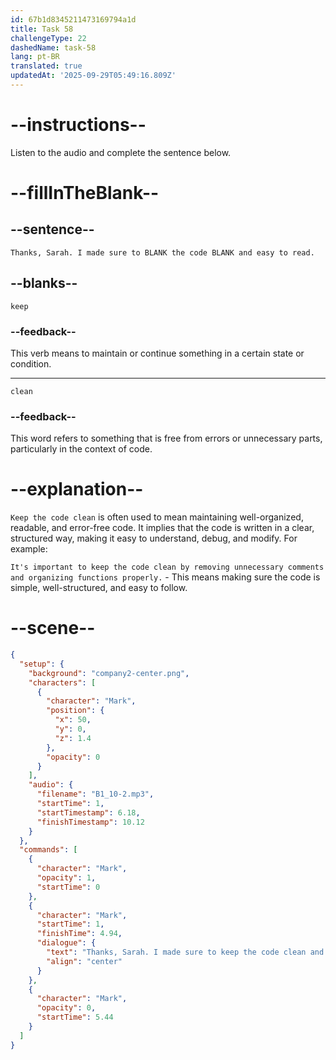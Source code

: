 ```yaml
---
id: 67b1d8345211473169794a1d
title: Task 58
challengeType: 22
dashedName: task-58
lang: pt-BR
translated: true
updatedAt: '2025-09-29T05:49:16.809Z'
---
```


<!-- (Audio) Mark: Thanks, Sarah. I made sure to keep the code clean and easy to read. -->

# --instructions--

Listen to the audio and complete the sentence below.

# --fillInTheBlank--

## --sentence--

`Thanks, Sarah. I made sure to BLANK the code BLANK and easy to read.`

## --blanks--

`keep`

### --feedback--

This verb means to maintain or continue something in a certain state or condition.

---

`clean`

### --feedback--

This word refers to something that is free from errors or unnecessary parts, particularly in the context of code.

# --explanation--

`Keep the code clean` is often used to mean maintaining well-organized, readable, and error-free code. It implies that the code is written in a clear, structured way, making it easy to understand, debug, and modify. For example:

`It's important to keep the code clean by removing unnecessary comments and organizing functions properly.` - This means making sure the code is simple, well-structured, and easy to follow.

# --scene--

```json
{
  "setup": {
    "background": "company2-center.png",
    "characters": [
      {
        "character": "Mark",
        "position": {
          "x": 50,
          "y": 0,
          "z": 1.4
        },
        "opacity": 0
      }
    ],
    "audio": {
      "filename": "B1_10-2.mp3",
      "startTime": 1,
      "startTimestamp": 6.18,
      "finishTimestamp": 10.12
    }
  },
  "commands": [
    {
      "character": "Mark",
      "opacity": 1,
      "startTime": 0
    },
    {
      "character": "Mark",
      "startTime": 1,
      "finishTime": 4.94,
      "dialogue": {
        "text": "Thanks, Sarah. I made sure to keep the code clean and easy to read.",
        "align": "center"
      }
    },
    {
      "character": "Mark",
      "opacity": 0,
      "startTime": 5.44
    }
  ]
}
```
